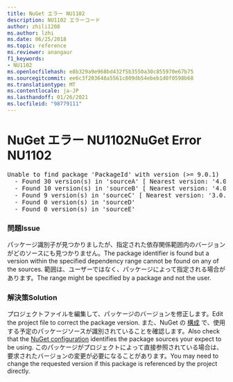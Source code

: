 ```yaml
---
title: NuGet エラー NU1102
description: NU1102 エラーコード
author: zhili1208
ms.author: lzhi
ms.date: 06/25/2018
ms.topic: reference
ms.reviewer: anangaur
f1_keywords:
- NU1102
ms.openlocfilehash: e8b329a9e968bd432f5b3550a30c855970e67b75
ms.sourcegitcommit: ee6c3f203648a5561c809db54ebeb1d0f0598b68
ms.translationtype: MT
ms.contentlocale: ja-JP
ms.lasthandoff: 01/26/2021
ms.locfileid: "98779111"
---
```

# <a name="nuget-error-nu1102"></a><span data-ttu-id="b1dfc-103">NuGet エラー NU1102</span><span class="sxs-lookup"><span data-stu-id="b1dfc-103">NuGet Error NU1102</span></span>

<pre>Unable to find package 'PackageId' with version (>= 9.0.1)<br/>  - Found 30 version(s) in 'sourceA' [ Nearest version: '4.0.0' ]<br/>  - Found 10 version(s) in 'sourceB' [ Nearest version: '4.0.0-rc-2129' ]<br/>  - Found 9 version(s) in 'sourceC' [ Nearest version: '3.0.0-beta-00032' ]<br/>  - Found 0 version(s) in 'sourceD'<br/>  - Found 0 version(s) in 'sourceE'</pre>

### <a name="issue"></a><span data-ttu-id="b1dfc-104">問題</span><span class="sxs-lookup"><span data-stu-id="b1dfc-104">Issue</span></span>
<span data-ttu-id="b1dfc-105">パッケージ識別子が見つかりましたが、指定された依存関係範囲内のバージョンがどのソースにも見つかりません。</span><span class="sxs-lookup"><span data-stu-id="b1dfc-105">The package identifier is found but a version within the specified dependency range cannot be found on any of the sources.</span></span> <span data-ttu-id="b1dfc-106">範囲は、ユーザーではなく、パッケージによって指定される場合があります。</span><span class="sxs-lookup"><span data-stu-id="b1dfc-106">The range might be specified by a package and not the user.</span></span>

### <a name="solution"></a><span data-ttu-id="b1dfc-107">解決策</span><span class="sxs-lookup"><span data-stu-id="b1dfc-107">Solution</span></span>
<span data-ttu-id="b1dfc-108">プロジェクトファイルを編集して、パッケージのバージョンを修正します。</span><span class="sxs-lookup"><span data-stu-id="b1dfc-108">Edit the project file to correct the package version.</span></span> <span data-ttu-id="b1dfc-109">また、NuGet の [構成](../../consume-packages/Configuring-NuGet-Behavior.md) で、使用する予定のパッケージソースが識別されていることを確認します。</span><span class="sxs-lookup"><span data-stu-id="b1dfc-109">Also check that the [NuGet configuration](../../consume-packages/Configuring-NuGet-Behavior.md) identifies the package sources your expect to be using.</span></span> <span data-ttu-id="b1dfc-110">このパッケージがプロジェクトによって直接参照されている場合は、要求されたバージョンの変更が必要になることがあります。</span><span class="sxs-lookup"><span data-stu-id="b1dfc-110">You may need to change the requested version if this package is referenced by the project directly.</span></span>
